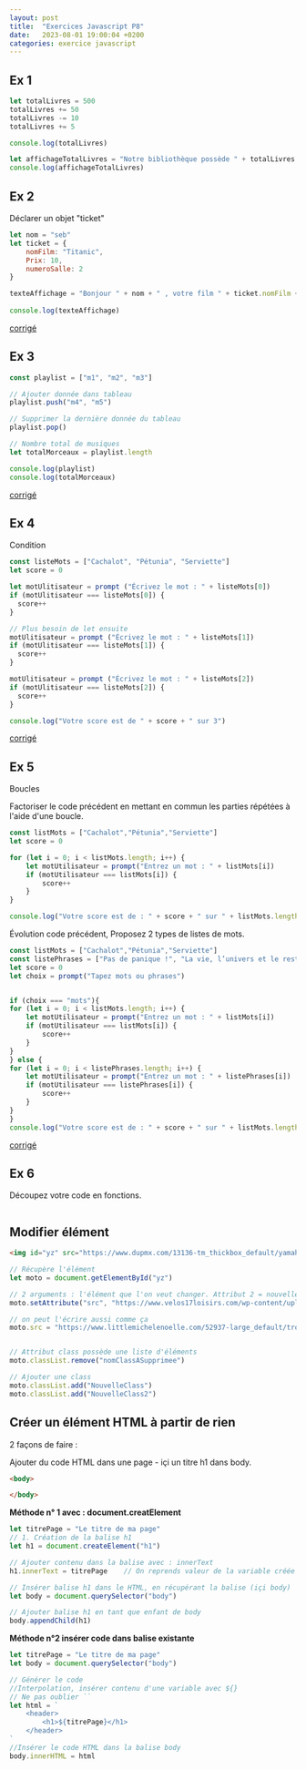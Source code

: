 ```yaml
---
layout: post
title:  "Exercices Javascript P8"
date:   2023-08-01 19:00:04 +0200
categories: exercice javascript
---
```


## Ex 1

```javascript
let totalLivres = 500
totalLivres += 50
totalLivres -= 10
totalLivres += 5

console.log(totalLivres)

let affichageTotalLivres = "Notre bibliothèque possède " + totalLivres + " livres"
console.log(affichageTotalLivres)
```

## Ex 2

Déclarer un objet "ticket"

```javascript
let nom = "seb"
let ticket = {
    nomFilm: "Titanic",
    Prix: 10,
    numeroSalle: 2
}

texteAffichage = "Bonjour " + nom + " , votre film " + ticket.nomFilm + " est en salle " + ticket.numeroSalle
  
console.log(texteAffichage)
```

[corrigé](https://openclassrooms.com/fr/courses/7696886-apprenez-a-programmer-avec-javascript/8204834-structurez-des-donnees-grace-aux-objets#/id/r-8204823)

## Ex 3

```javascript
const playlist = ["m1", "m2", "m3"]

// Ajouter donnée dans tableau
playlist.push("m4", "m5")

// Supprimer la dernière donnée du tableau
playlist.pop()

// Nombre total de musiques
let totalMorceaux = playlist.length

console.log(playlist)
console.log(totalMorceaux)
```

[corrigé](https://openclassrooms.com/fr/courses/7696886-apprenez-a-programmer-avec-javascript/8204994-regroupez-des-donnees-grace-aux-tableaux#/id/video_Player_4)

## Ex 4

Condition

```js
const listeMots = ["Cachalot", "Pétunia", "Serviette"]
let score = 0

let motUlitisateur = prompt ("Écrivez le mot : " + listeMots[0])
if (motUlitisateur === listeMots[0]) {
  score++
}

// Plus besoin de let ensuite
motUlitisateur = prompt ("Écrivez le mot : " + listeMots[1])
if (motUlitisateur === listeMots[1]) {
  score++
}

motUlitisateur = prompt ("Écrivez le mot : " + listeMots[2])
if (motUlitisateur === listeMots[2]) {
  score++
}

console.log("Votre score est de " + score + " sur 3")

```

[corrigé](https://openclassrooms.com/fr/courses/7696886-apprenez-a-programmer-avec-javascript/8205369-controlez-du-code-grace-aux-conditions#/id/r-8205354)

## Ex 5

Boucles

Factoriser le code précédent en mettant en commun les parties répétées à l'aide d'une boucle.

```js
const listMots = ["Cachalot","Pétunia","Serviette"]
let score = 0

for (let i = 0; i < listMots.length; i++) {
    let motUtilisateur = prompt("Entrez un mot : " + listMots[i])
    if (motUtilisateur === listMots[i]) {
        score++
    }
}

console.log("Votre score est de : " + score + " sur " + listMots.length)
```

Évolution code précédent, Proposez 2 types de listes de mots.

```js
const listMots = ["Cachalot","Pétunia","Serviette"]
const listePhrases = ["Pas de panique !", "La vie, l’univers et le reste", "Merci pour le poisson"]
let score = 0
let choix = prompt("Tapez mots ou phrases")


if (choix === "mots"){
for (let i = 0; i < listMots.length; i++) {
    let motUtilisateur = prompt("Entrez un mot : " + listMots[i])
    if (motUtilisateur === listMots[i]) {
        score++
    }
}
} else {
for (let i = 0; i < listePhrases.length; i++) {
    let motUtilisateur = prompt("Entrez un mot : " + listePhrases[i])
    if (motUtilisateur === listePhrases[i]) {
        score++
    }
}
}
console.log("Votre score est de : " + score + " sur " + listMots.length)
```

[corrigé](https://openclassrooms.com/fr/courses/7696886-apprenez-a-programmer-avec-javascript/8205519-repetez-du-code-grace-aux-boucles#/id/video_Player_4)

## Ex 6

Découpez votre code en fonctions.

```js

```

## Modifier élément

```html
<img id="yz" src="https://www.dupmx.com/13136-tm_thickbox_default/yamaha-yz-125-2022.jpg" alt="moto yz bleue">
```
```js
// Récupère l'élément
let moto = document.getElementById("yz")

// 2 arguments : l'élément que l'on veut changer. Attribut 2 = nouvelle valeur
moto.setAttribute("src", "https://www.velos17loisirs.com/wp-content/uploads/2021/01/Velo-tout-terrain_%C2%A9VELOS17LOISIRS_2022_7.jpg")

// on peut l'écrire aussi comme ça
moto.src = "https://www.littlemichelenoelle.com/52937-large_default/trotinette-deluxe-pliable-bleu-ocean.jpg"


// Attribut class possède une liste d'éléments
moto.classList.remove("nomClassASupprimee")

// Ajouter une class
moto.classList.add("NouvelleClass")
moto.classList.add("NouvelleClass2")
```

## Créer un élément HTML à partir de rien

2 façons de faire : 

Ajouter du code HTML dans une page - içi un titre h1 dans body.

```html
<body>

</body>
```

__Méthode n° 1 avec : document.creatElement__

```js
let titrePage = "Le titre de ma page"
// 1. Création de la balise h1
let h1 = document.createElement("h1")

// Ajouter contenu dans la balise avec : innerText
h1.innerText = titrePage    // On reprends valeur de la variable créée au début

// Insérer balise h1 dans le HTML, en récupérant la balise (içi body)
let body = document.querySelector("body")

// Ajouter balise h1 en tant que enfant de body
body.appendChild(h1)
``` 

__Méthode n°2 insérer code dans balise existante__

```js
let titrePage = "Le titre de ma page"
let body = document.querySelector("body")

// Générer le code
//Interpolation, insérer contenu d'une variable avec ${}
// Ne pas oublier ``
let html = `
    <header>
        <h1>${titrePage}</h1>
    </header>
`
//Insérer le code HTML dans la balise body
body.innerHTML = html
```
